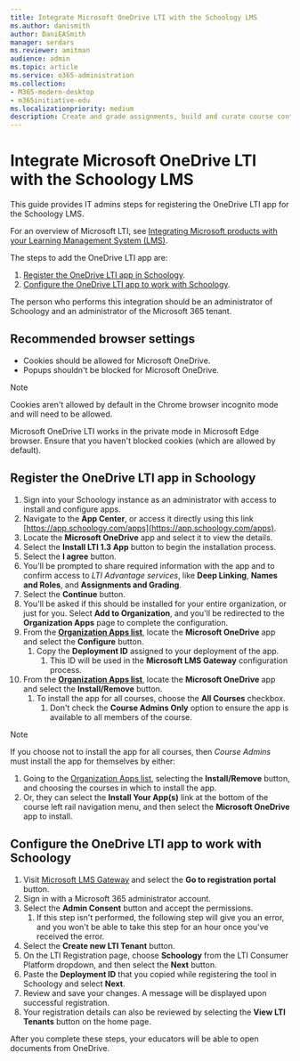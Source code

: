 ```yaml
---
title: Integrate Microsoft OneDrive LTI with the Schoology LMS
ms.author: danismith
author: DaniEASmith
manager: serdars
ms.reviewer: amitman 
audience: admin
ms.topic: article
ms.service: o365-administration
ms.collection: 
- M365-modern-desktop
- m365initiative-edu
ms.localizationpriority: medium
description: Create and grade assignments, build and curate course content, and collaborate on files in real time with the new Microsoft OneDrive Learning Tools Interoperability App for the Schoology LMS.
---
```


# Integrate Microsoft OneDrive LTI with the Schoology LMS

This guide provides IT admins steps for registering the OneDrive LTI app for the Schoology LMS.

For an overview of Microsoft LTI, see [Integrating Microsoft products with your Learning Management System (LMS)](index.md).

The steps to add the OneDrive LTI app are:

1. [Register the OneDrive LTI app in Schoology](#register-the-onedrive-lti-app-in-schoology).
1. [Configure the OneDrive LTI app to work with Schoology](#configure-the-onedrive-lti-app-to-work-with-schoology).

The person who performs this integration should be an administrator of Schoology and an administrator of the Microsoft 365 tenant.

## Recommended browser settings

- Cookies should be allowed for Microsoft OneDrive.
- Popups shouldn't be blocked for Microsoft OneDrive.

> [!NOTE]
> Cookies aren't allowed by default in the Chrome browser incognito mode and will need to be allowed.
>
> Microsoft OneDrive LTI works in the private mode in Microsoft Edge browser. Ensure that you haven't blocked cookies (which are allowed by default).

## Register the OneDrive LTI app in Schoology

1. Sign into your Schoology instance as an administrator with access to install and configure apps.
1. Navigate to the **App Center**, or access it directly using this link [https://app.schoology.com/apps](https://app.schoology.com/apps).
1. Locate the **Microsoft OneDrive** app and select it to view the details.
1. Select the **Install LTI 1.3 App** button to begin the installation process.
1. Select the **I agree** button.
1. You'll be prompted to share required information with the app and to confirm access to *LTI Advantage services*, like **Deep Linking**, **Names and Roles**, and **Assignments and Grading**.
1. Select the **Continue** button.
1. You'll be asked if this should be installed for your entire organization, or just for you. Select **Add to Organization**, and you'll be redirected to the **Organization Apps** page to complete the configuration.
1. From the [**Organization Apps list**](https://app.schoology.com/apps/school_apps), locate the **Microsoft OneDrive** app and select the **Configure** button.
    1. Copy the **Deployment ID** assigned to your deployment of the app.
        1. This ID will be used in the **Microsoft LMS Gateway** configuration process.
1. From the [**Organization Apps list**](https://app.schoology.com/apps/school_apps), locate the **Microsoft OneDrive** app and select the **Install/Remove** button.
    1. To install the app for all courses, choose the **All Courses** checkbox.
        1. Don't check the **Course Admins Only** option to ensure the app is available to all members of the course.

> [!NOTE]
> If you choose not to install the app for all courses, then *Course Admins* must install the app for themselves by either:
>
> 1. Going to the [Organization Apps list](https://app.schoology.com/apps/school_apps), selecting the **Install/Remove** button, and choosing the courses in which to install the app.
> 1. Or, they can select the **Install Your App(s)** link at the bottom of the course left rail navigation menu, and then select the **Microsoft OneDrive** app to install.

## Configure the OneDrive LTI app to work with Schoology

1. Visit [Microsoft LMS Gateway](https://lti.microsoft.com/) and select the **Go to registration portal** button.
1. Sign in with a Microsoft 365 administrator account.
1. Select the **Admin Consent** button and accept the permissions.
    1. If this step isn't performed, the following step will give you an error, and you won't be able to take this step for an hour once you've received the error.
1. Select the **Create new LTI Tenant** button.
1. On the LTI Registration page, choose **Schoology** from the LTI Consumer Platform dropdown, and then select the **Next** button.
1. Paste the **Deployment ID** that you copied while registering the tool in Schoology and select **Next**.
1. Review and save your changes. A message will be displayed upon successful registration.
1. Your registration details can also be reviewed by selecting the **View LTI Tenants** button on the home page.

After you complete these steps, your educators will be able to open documents from OneDrive.
